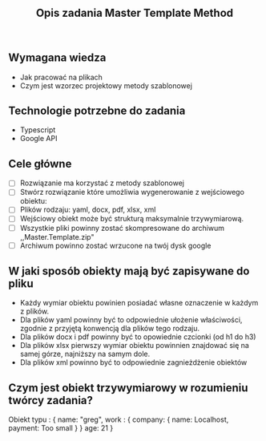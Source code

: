 <h2 align="center">Opis zadania Master Template Method </h2>

<br>

## Wymagana wiedza

- Jak pracować na plikach
- Czym jest wzorzec projektowy metody szablonowej

## Technologie potrzebne do zadania

- Typescript
- Google API

## Cele główne

- [ ] Rozwiązanie ma korzystać z metody szablonowej
- [ ] Stwórz rozwiązanie które umożliwia wygenerowanie z wejściowego obiektu:
- [ ] Plików rodzaju: yaml, docx, pdf, xlsx, xml
- [ ] Wejściowy obiekt może być strukturą maksymalnie trzywymiarową.
- [ ] Wszystkie pliki powinny zostać skompresowane do archiwum ,,Master.Template.zip"
- [ ] Archiwum powinno zostać wrzucone na twój dysk google

## W jaki sposób obiekty mają być zapisywane do pliku

- Każdy wymiar obiektu powinien posiadać własne oznaczenie w każdym z plików.
- Dla plików yaml powinny być to odpowiednie ułożenie właściwości, zgodnie z przyjętą konwencją dla plików tego rodzaju.
- Dla plików docx i pdf powinny być to opowiednie czcionki (od h1 do h3)
- Dla plików xlsx pierwszy wymiar obiektu powinnien znajdować się na samej górze, najniższy na samym dole.
- Dla plików xml powinno być to odpowiednie zagnieżdżenie obiektów

## Czym jest obiekt trzywymiarowy w rozumieniu twórcy zadania?

Obiekt typu : { name: "greg", work : { company: { name: Localhost, payment: Too small } } age: 21 }
